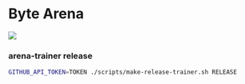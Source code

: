 # Byte Arena

![](https://cloud.githubusercontent.com/assets/4974818/24494371/57a8073c-1532-11e7-9026-469640cea9a7.png)

### arena-trainer release

```sh
GITHUB_API_TOKEN=TOKEN ./scripts/make-release-trainer.sh RELEASE
```

